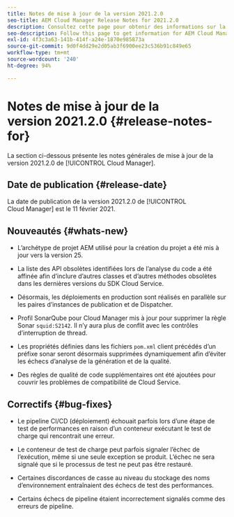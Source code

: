 ```yaml
---
title: Notes de mise à jour de la version 2021.2.0
seo-title: AEM Cloud Manager Release Notes for 2021.2.0
description: Consultez cette page pour obtenir des informations sur la version 2021.2.0 de Cloud Manager.
seo-description: Follow this page to get information for AEM Cloud Manager Release 2021.2.0
exl-id: 4f3c3a63-141b-414f-a24e-1870e985873a
source-git-commit: 9d0f4dd29e2d05ab3f6900ee23c536b91c849e65
workflow-type: tm+mt
source-wordcount: '240'
ht-degree: 94%

---
```


# Notes de mise à jour de la version 2021.2.0 {#release-notes-for}

La section ci-dessous présente les notes générales de mise à jour de la version 2021.2.0 de [!UICONTROL Cloud Manager].

## Date de publication {#release-date}

La date de publication de la version 2021.2.0 de [!UICONTROL Cloud Manager] est le 11 février 2021.

## Nouveautés {#whats-new}

* L’archétype de projet AEM utilisé pour la création du projet a été mis à jour vers la version 25.

* La liste des API obsolètes identifiées lors de l’analyse du code a été affinée afin d’inclure d’autres classes et d’autres méthodes obsolètes dans les dernières versions du SDK Cloud Service.

* Désormais, les déploiements en production sont réalisés en parallèle sur les paires d’instances de publication et de Dispatcher.

* Profil SonarQube pour Cloud Manager mis à jour pour supprimer la règle Sonar `squid:S2142`. Il n’y aura plus de conflit avec les contrôles d’interruption de thread.

* Les propriétés définies dans les fichiers `pom.xml` client précédés d’un préfixe sonar seront désormais supprimées dynamiquement afin d’éviter les échecs d’analyse de la génération et de la qualité.

* Des règles de qualité de code supplémentaires ont été ajoutées pour couvrir les problèmes de compatibilité de Cloud Service.

## Correctifs {#bug-fixes}

* Le pipeline CI/CD (déploiement) échouait parfois lors d’une étape de test de performances en raison d’un conteneur exécutant le test de charge qui rencontrait une erreur.

* Le conteneur de test de charge peut parfois signaler l’échec de l’exécution, même si une seule exception se produit. L’échec ne sera signalé que si le processus de test ne peut pas être restauré.

* Certaines discordances de casse au niveau du stockage des noms d’environnement entraînaient des échecs de test des performances.

* Certains échecs de pipeline étaient incorrectement signalés comme des erreurs de pipeline.
